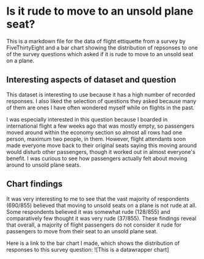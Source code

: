 # Is it rude to move to an unsold plane seat?
This is a markdown file for the data of flight ettiquette from a survey by FiveThirtyEight and a bar chart showing the distribution of repsonses to one of the survey questions which asked if it is rude to move to an unsold seat on a plane.
## Interesting aspects of dataset and question
This dataset is interesting to use because it has a high number of recorded responses. I also liked the selection of questions they asked because many of them are ones I have often wondered myself while on flights in the past.

I was especially interested in this question because I boarded in international flight a few weeks ago that was mostly empty, so passengers moved around within the economy section so almost all rows had one person, maximum two people, in them. However, flight attendants soon made everyone move back to their original seats saying this moving around would disturb other passengers, though it worked out in almost everyone's benefit. I was curious to see how passengers actually felt about moving around to unsold plane seats. 
## Chart findings
It was very interesting to me to see that the vast majority of respondents (690/855) believed that moving to unsold seats on a plane is not rude at all. Some respondents believed it was somewhat rude (128/855) and comparatively few thought it was very rude (37/855). These findings reveal that overall, a majority of flight passengers do not consider it rude for passengers to move from their seat to an unsold plane seat.

Here is a link to the bar chart I made, which shows the distribution of responses to this survey question: ![This is a datawrapper chart]
